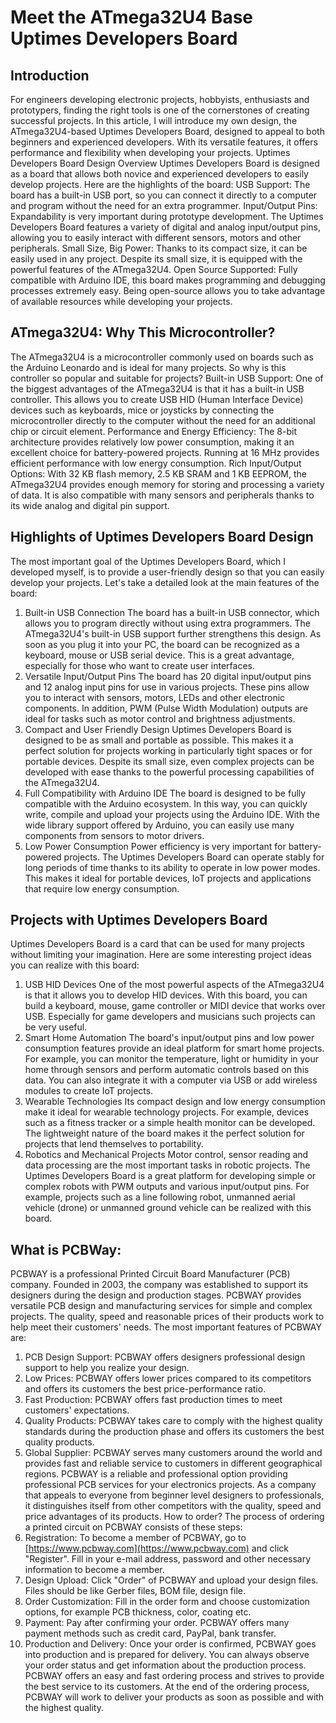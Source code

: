 # Meet the ATmega32U4 Base Uptimes Developers Board
## Introduction

For engineers developing electronic projects, hobbyists, enthusiasts and prototypers, finding the right tools is one of the cornerstones of creating successful projects. In this article, I will introduce my own design, the ATmega32U4-based Uptimes Developers Board, designed to appeal to both beginners and experienced developers. With its versatile features, it offers performance and flexibility when developing your projects.
Uptimes Developers Board Design Overview
Uptimes Developers Board is designed as a board that allows both novice and experienced developers to easily develop projects. Here are the highlights of the board:
USB Support: The board has a built-in USB port, so you can connect it directly to a computer and program without the need for an extra programmer.
Input/Output Pins: Expandability is very important during prototype development. The Uptimes Developers Board features a variety of digital and analog input/output pins, allowing you to easily interact with different sensors, motors and other peripherals.
Small Size, Big Power: Thanks to its compact size, it can be easily used in any project. Despite its small size, it is equipped with the powerful features of the ATmega32U4.
Open Source Supported: Fully compatible with Arduino IDE, this board makes programming and debugging processes extremely easy. Being open-source allows you to take advantage of available resources while developing your projects.

## ATmega32U4: Why This Microcontroller?
The ATmega32U4 is a microcontroller commonly used on boards such as the Arduino Leonardo and is ideal for many projects. So why is this controller so popular and suitable for projects?
Built-in USB Support: One of the biggest advantages of the ATmega32U4 is that it has a built-in USB controller. This allows you to create USB HID (Human Interface Device) devices such as keyboards, mice or joysticks by connecting the microcontroller directly to the computer without the need for an additional chip or circuit element.
Performance and Energy Efficiency: The 8-bit architecture provides relatively low power consumption, making it an excellent choice for battery-powered projects. Running at 16 MHz provides efficient performance with low energy consumption.
Rich Input/Output Options: With 32 KB flash memory, 2.5 KB SRAM and 1 KB EEPROM, the ATmega32U4 provides enough memory for storing and processing a variety of data. It is also compatible with many sensors and peripherals thanks to its wide analog and digital pin support.

## Highlights of Uptimes Developers Board Design
The most important goal of the Uptimes Developers Board, which I developed myself, is to provide a user-friendly design so that you can easily develop your projects. Let's take a detailed look at the main features of the board:
1. Built-in USB Connection
The board has a built-in USB connector, which allows you to program directly without using extra programmers. The ATmega32U4's built-in USB support further strengthens this design. As soon as you plug it into your PC, the board can be recognized as a keyboard, mouse or USB serial device. This is a great advantage, especially for those who want to create user interfaces.
2. Versatile Input/Output Pins
The board has 20 digital input/output pins and 12 analog input pins for use in various projects. These pins allow you to interact with sensors, motors, LEDs and other electronic components. In addition, PWM (Pulse Width Modulation) outputs are ideal for tasks such as motor control and brightness adjustments.
3. Compact and User Friendly Design
Uptimes Developers Board is designed to be as small and portable as possible. This makes it a perfect solution for projects working in particularly tight spaces or for portable devices. Despite its small size, even complex projects can be developed with ease thanks to the powerful processing capabilities of the ATmega32U4.
4. Full Compatibility with Arduino IDE
The board is designed to be fully compatible with the Arduino ecosystem. In this way, you can quickly write, compile and upload your projects using the Arduino IDE. With the wide library support offered by Arduino, you can easily use many components from sensors to motor drivers.
5. Low Power Consumption
Power efficiency is very important for battery-powered projects. The Uptimes Developers Board can operate stably for long periods of time thanks to its ability to operate in low power modes. This makes it ideal for portable devices, IoT projects and applications that require low energy consumption.

## Projects with Uptimes Developers Board
Uptimes Developers Board is a card that can be used for many projects without limiting your imagination. Here are some interesting project ideas you can realize with this board:
1. USB HID Devices
One of the most powerful aspects of the ATmega32U4 is that it allows you to develop HID devices. With this board, you can build a keyboard, mouse, game controller or MIDI device that works over USB. Especially for game developers and musicians such projects can be very useful.
2. Smart Home Automation
The board's input/output pins and low power consumption features provide an ideal platform for smart home projects. For example, you can monitor the temperature, light or humidity in your home through sensors and perform automatic controls based on this data. You can also integrate it with a computer via USB or add wireless modules to create IoT projects.
3. Wearable Technologies
Its compact design and low energy consumption make it ideal for wearable technology projects. For example, devices such as a fitness tracker or a simple health monitor can be developed. The lightweight nature of the board makes it the perfect solution for projects that lend themselves to portability.
4. Robotics and Mechanical Projects
Motor control, sensor reading and data processing are the most important tasks in robotic projects. The Uptimes Developers Board is a great platform for developing simple or complex robots with PWM outputs and various input/output pins. For example, projects such as a line following robot, unmanned aerial vehicle (drone) or unmanned ground vehicle can be realized with this board.

## What is PCBWay:
PCBWAY is a professional Printed Circuit Board Manufacturer (PCB) company. Founded in 2003, the company was established to support its designers during the design and production stages.
PCBWAY provides versatile PCB design and manufacturing services for simple and complex projects. The quality, speed and reasonable prices of their products work to help meet their customers' needs.
The most important features of PCBWAY are:
1. PCB Design Support: PCBWAY offers designers professional design support to help you realize your design.
2. Low Prices: PCBWAY offers lower prices compared to its competitors and offers its customers the best price-performance ratio.
3. Fast Production: PCBWAY offers fast production times to meet customers' expectations.
4. Quality Products: PCBWAY takes care to comply with the highest quality standards during the production phase and offers its customers the best quality products.
5. Global Supplier: PCBWAY serves many customers around the world and provides fast and reliable service to customers in different geographical regions.
PCBWAY is a reliable and professional option providing professional PCB services for your electronics projects. As a company that appeals to everyone from beginner level designers to professionals, it distinguishes itself from other competitors with the quality, speed and price advantages of its products.
How to order?
The process of ordering a printed circuit on PCBWAY consists of these steps:
1. Registration: To become a member of PCBWAY, go to [https://www.pcbway.com](https://www.pcbway.com) and click "Register". Fill in your e-mail address, password and other necessary information to become a member.
2. Design Upload: Click "Order" of PCBWAY and upload your design files. Files should be like Gerber files, BOM file, design file.
3. Order Customization: Fill in the order form and choose customization options, for example PCB thickness, color, coating etc.
4. Payment: Pay after confirming your order. PCBWAY offers many payment methods such as credit card, PayPal, bank transfer.
5. Production and Delivery: Once your order is confirmed, PCBWAY goes into production and is prepared for delivery. You can always observe your order status and get information about the production process.
PCBWAY offers an easy and fast ordering process and strives to provide the best service to its customers. At the end of the ordering process, PCBWAY will work to deliver your products as soon as possible and with the highest quality.
